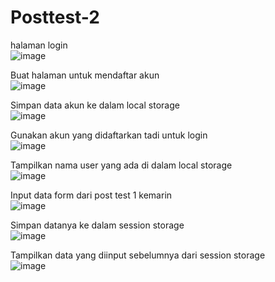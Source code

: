 # Posttest-2

halaman login
<br>
![image](https://user-images.githubusercontent.com/120205407/227736688-1da02508-34cc-49a7-b257-36f20bc3f214.png)

Buat halaman untuk mendaftar akun
<br>
![image](https://user-images.githubusercontent.com/120205407/227737153-a7460412-fe26-4496-a302-9e21523cc6c3.png)

Simpan data akun ke dalam local storage
<br>
![image](https://user-images.githubusercontent.com/120205407/227737215-b913cab3-050d-426d-92ab-f2478b762ff1.png)

Gunakan akun yang didaftarkan tadi untuk login
<br>
![image](https://user-images.githubusercontent.com/120205407/227737290-442a7ad7-2460-4b8d-b573-87a712c9ab01.png)

Tampilkan nama user yang ada di dalam local storage
<br>
![image](https://user-images.githubusercontent.com/120205407/227737343-55b45e6a-21b2-46ea-aef7-371ee7fcc416.png)

Input data form dari post test 1 kemarin
<br>
![image](https://user-images.githubusercontent.com/120205407/227738952-a531f310-3b08-4376-ba69-0dbfa9d8a6e1.png)

Simpan datanya ke dalam session storage
<br>
![image](https://user-images.githubusercontent.com/120205407/227738991-ca5ceca9-48e1-4587-87c6-f8585a95c208.png)

Tampilkan data yang diinput sebelumnya dari session storage
<br>
![image](https://user-images.githubusercontent.com/120205407/227739052-54a19224-a431-45e5-95e1-e82be184010f.png)

